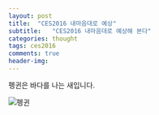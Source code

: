 ```yaml
---
layout: post
title:  "CES2016 내마음대로 예상"
subtitle:   "CES2016 내마음대로 예상해 본다"
categories: thought
tags: ces2016
comments: true
header-img: 
---
```


펭귄은 바다를 나는 새입니다.

![펭귄](https://youngsungson.github.io/assets/img/thought/20150425-thought.jpg)

